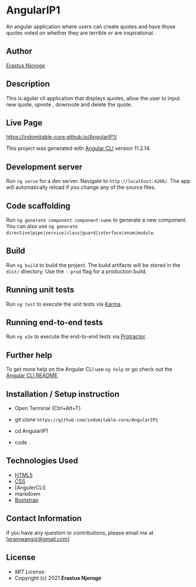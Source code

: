 # AngularIP1
An angular application where users can create quotes and have those quotes voted on whether they are terrible or are inspirational. 
## Author

[Erastus Njoroge](https://github.com/indomitable-core)

## Description

This is agular cli application that displays quotes, allow the user to input new quote, upvote , downvote and delete the quote. 

## Live Page 
https://indomitable-core.github.io/AngularIP1/


This project was generated with [Angular CLI](https://github.com/angular/angular-cli) version 11.2.14.

## Development server

Run `ng serve` for a dev server. Navigate to `http://localhost:4200/`. The app will automatically reload if you change any of the source files.

## Code scaffolding

Run `ng generate component component-name` to generate a new component. You can also use `ng generate directive|pipe|service|class|guard|interface|enum|module`.

## Build

Run `ng build` to build the project. The build artifacts will be stored in the `dist/` directory. Use the `--prod` flag for a production build.

## Running unit tests

Run `ng test` to execute the unit tests via [Karma](https://karma-runner.github.io).

## Running end-to-end tests

Run `ng e2e` to execute the end-to-end tests via [Protractor](http://www.protractortest.org/).

## Further help

To get more help on the Angular CLI use `ng help` or go check out the [Angular CLI README](https://github.com/angular/angular-cli/blob/master/README.md).

## Installation / Setup instruction
* Open Terminal {Ctrl+Alt+T}

* git clone ```https://github.com/indomitable-core/AngularIP1```

* cd AngularIP1

* code .


## Technologies Used

* [HTML5](https://github.com/topics/html5)
* [CSS](https://github.com/topics/css3)
* [AngulerCLI]
* markdown
* [Bootstrap](https://github.com/topics/bootstrap)


## Contact Information 

If you have any question or contributions, please email me at [eramwangiz@gmail.com]

## License
* *MIT License:*
* Copyright (c) 2021 **Erastus Njoroge**
